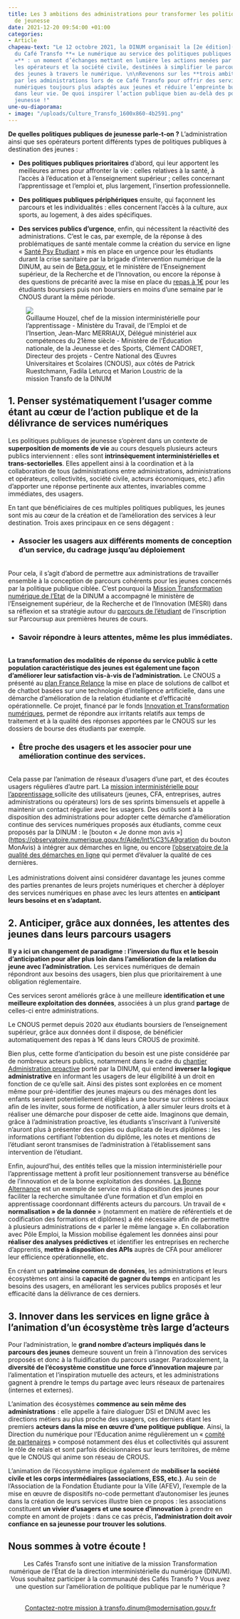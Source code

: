 ```yaml
---
title: Les 3 ambitions des administrations pour transformer les politiques publiques
  de jeunesse
date: 2021-12-20 09:54:00 +01:00
categories:
- Article
chapeau-text: "Le 12 octobre 2021, la DINUM organisait la [2e édition](https://www.numerique.gouv.fr/agenda/cafe-de-la-transfo-number-2-le-numerique-au-service-des-politiques-publiques-de-jeunesse/)
  du Café Transfo **« Le numérique au service des politiques publiques de jeunesse
  »** : un moment d’échanges mettant en lumière les actions menées par les administrations,
  les opérateurs et la société civile, destinées à simplifier le parcours administratif
  des jeunes à travers le numérique. \n\nRevenons sur les **trois ambitions** portées
  par les administrations lors de ce Café Transfo pour offrir des services publics
  numériques toujours plus adaptés aux jeunes et réduire l’empreinte bureaucratique
  dans leur vie. De quoi inspirer l’action publique bien au-delà des politiques de
  jeunesse !"
une-ou-diaporama:
- image: "/uploads/Culture_Transfo_1600x860-4b2591.png"
---
```


**De quelles politiques publiques de jeunesse parle-t-on ?**
L’administration ainsi que ses opérateurs portent différents types de politiques publiques à destination des jeunes :

* **Des politiques publiques prioritaires** d’abord, qui leur apportent les meilleures armes pour affronter la vie : celles relatives à la santé, à l’accès à l’éducation et à l’enseignement supérieur ; celles concernant l’apprentissage et l’emploi et, plus largement, l’insertion professionnelle. 

* **Des politiques publiques périphériques** ensuite, qui façonnent les parcours et les individualités : elles concernent l’accès à la culture, aux sports, au logement, à des aides spécifiques. 

* **Des services publics d’urgence**, enfin, qui nécessitent la réactivité des administrations.
C’est le cas, par exemple, de la réponse à des problématiques de santé mentale comme la création du service en ligne « [Santé Psy Etudiant](https://santepsy.etudiant.gouv.fr/) » mis en place en urgence pour les étudiants durant la crise sanitaire par la brigade d’intervention numérique de la DINUM, au sein de [Beta.gouv](https://beta.gouv.fr/), et le ministère de l’Enseignement supérieur, de la Recherche et de l’Innovation, ou encore la réponse à des questions de précarité avec la mise en place du [repas à 1€](https://www.enseignementsup-recherche.gouv.fr/cid156629/www.enseignementsup-recherche.gouv.fr/cid156629/un-repas-a-un-euro-pour-tous-les-etudiants-dans-tous-les-crous.html) pour les étudiants boursiers puis non boursiers en moins d’une semaine par le CNOUS durant la même période. 

<figure class='image-center' style='width: 80%;'>
<img src="/uploads/FBgs2JOXMAEhvWQ.jpeg"/>
<figcaption>Guillaume Houzel, chef de la mission interministérielle pour l’apprentissage - Ministère du Travail, de l’Emploi et de l’Insertion, Jean-Marc MERRIAUX, Délégué ministériel aux compétences du 21ème siècle - Ministère de l’Éducation nationale, de la Jeunesse et des Sports, Clément CADORET, Directeur des projets - Centre National des Œuvres Universitaires et Scolaires (CNOUS), aux côtés de Patrick Ruestchmann, Fadila Leturcq et Marion Loustric de la mission Transfo de la DINUM</figcaption></figure>

## 1. Penser systématiquement l’usager comme étant au cœur de l’action publique et de la délivrance de services numériques

Les politiques publiques de jeunesse s’opèrent dans un contexte de **superposition de moments de vie** au cours desquels plusieurs acteurs publics interviennent : elles sont **intrinsèquement interministérielles et trans-sectorielles**. Elles appellent ainsi à la coordination et à la collaboration de tous (administrations entre administrations, administrations et opérateurs, collectivités, société civile, acteurs économiques, etc.) afin d’apporter une réponse pertinente aux attentes, invariables comme immédiates, des usagers.

En tant que bénéficiaires de ces multiples politiques publiques, les jeunes sont mis au cœur de la création et de l’amélioration des services à leur destination. Trois axes principaux en ce sens dégagent :

* ### **Associer les usagers aux différents moments de conception d’un service**, du cadrage jusqu’au déploiement
<br>Pour cela, il s’agit d’abord de permettre aux administrations de travailler ensemble à la conception de parcours cohérents pour les jeunes concernés par la politique publique ciblée. 
C’est pourquoi la [Mission Transformation numérique de l’Etat](https://www.numerique.gouv.fr/services/conseil-strategie-transformation-numerique/) de la DINUM a accompagné le ministère de l’Enseignement supérieur, de la Recherche et de l’Innovation (MESRI) dans sa réflexion et sa stratégie autour du [parcours de l’étudiant](https://twitter.com/_DINUM/status/1337326033473777665?s=20) de l’inscription sur Parcoursup aux premières heures de cours.

* ### **Savoir répondre à leurs attentes, même les plus immédiates.** 
<br>**La transformation des modalités de réponse du service public à cette population caractéristique des jeunes est également une façon d’améliorer leur satisfaction vis-à-vis de l’administration.**
Le CNOUS a présenté au [plan France Relance](https://france-relance.transformation.gouv.fr/) la mise en place de solutions de callbot et de chatbot basées sur une technologie d’intelligence artificielle, dans une démarche d’amélioration de la relation étudiante et d’efficacité opérationnelle. Ce projet, financé par le fonds [Innovation et Transformation numériques](https://france-relance.transformation.gouv.fr/d088-mettre-en-uvre-une-reforme-prioritaire-du-gou), permet de répondre aux irritants relatifs aux temps de traitement et à la qualité des réponses apportées par le CNOUS sur les dossiers de bourse des étudiants par exemple.

* ### **Être proche des usagers et les associer pour une amélioration continue des services.**
<br>Cela passe par l’animation de réseaux d’usagers d’une part, et des écoutes usagers régulières d’autre part. 
La [mission interministérielle pour l’apprentissage ](https://mission-apprentissage.gitbook.io/general/la-mission-apprentissage/la-demarche-mise-en-oeuvre)sollicite des utilisateurs (jeunes, CFA, entreprises, autres administrations ou opérateurs) lors de ses sprints bimensuels et appelle à maintenir un contact régulier avec les usagers. 
Des outils sont à la disposition des administrations pour adopter cette démarche d’amélioration continue des services numériques proposés aux étudiants, comme ceux proposés par la DINUM : le [bouton « Je donne mon avis »](https://observatoire.numerique.gouv.fr/Aide/Int%C3%A9gration du bouton MonAvis) à intégrer aux démarches en ligne, ou encore [l’observatoire de la qualité des démarches en ligne](https://observatoire.numerique.gouv.fr/) qui permet d’évaluer la qualité de ces dernières. 
<br>
<br>Les administrations doivent ainsi considérer davantage les jeunes comme des parties prenantes de leurs projets numériques et chercher à déployer des services numériques en phase avec les leurs attentes en **anticipant leurs besoins et en s’adaptant.**

## 2. Anticiper,  grâce aux données, les attentes des jeunes dans leurs parcours usagers

**Il y a ici un changement de paradigme : l’inversion du flux et le besoin d’anticipation pour aller plus loin dans l’amélioration de la relation du jeune avec l’administration.** Les services numériques de demain répondront aux besoins des usagers, bien plus que prioritairement à une obligation réglementaire. 

Ces services seront améliorés grâce à une meilleure **identification et une meilleure exploitation des données**, associées à un plus grand **partage** de celles-ci entre administrations. 

Le CNOUS permet depuis 2020 aux étudiants boursiers de l’enseignement supérieur, grâce aux données dont il dispose, de bénéficier automatiquement des repas à 1€ dans leurs CROUS de proximité. 

Bien plus, cette forme d’anticipation du besoin est une piste considérée par de nombreux acteurs publics, notamment dans le cadre du [chantier Administration proactive](https://www.modernisation.gouv.fr/actualites/tenue-du-6eme-comite-interministeriel-de-la-transformation-publique-citp) porté par la DINUM, qui entend **inverser la logique administrative** en informant les usagers de leur éligibilité à un droit en fonction de ce qu’elle sait. 
Ainsi des pistes sont explorées en ce moment même pour pré-identifier des jeunes majeurs ou des ménages dont les enfants seraient potentiellement éligibles à une bourse sur critères sociaux afin de les inviter, sous forme de notification, à aller simuler leurs droits et à réaliser une démarche pour disposer de cette aide. Imaginons que demain, grâce à l’administration proactive, les étudiants s’inscrivant à l’université n’auront plus à présenter des copies ou duplicata de leurs diplômes : les informations certifiant l’obtention du diplôme, les notes et mentions de l’étudiant seront transmises de l’administration à l’établissement sans intervention de l’étudiant. 


Enfin, aujourd’hui, des entités telles que la mission interministérielle pour l’apprentissage mettent à profit leur positionnement transverse au bénéfice de l’innovation et de la bonne exploitation des données. [La Bonne Alternance](https://labonnealternance.pole-emploi.fr/) est un exemple de service mis à disposition des jeunes pour faciliter la recherche simultanée d’une formation et d’un emploi en apprentissage coordonnant différents acteurs du parcours. Un travail de « **normalisation » de la donnée** » (notamment en matière de référentiels et de codification des formations et diplômes) a été nécessaire afin de permettre à plusieurs administrations de « parler le même langage ». En collaboration avec Pôle Emploi, la Mission mobilise également les données ainsi pour **réaliser des analyses prédictives** et identifier les entreprises en recherche d’apprentis, **mettre à disposition des APIs** auprès de CFA pour améliorer leur efficience opérationnelle, etc. 


En créant un **patrimoine commun de données**, les administrations et leurs écosystèmes ont ainsi la **capacité de gagner du temps** en anticipant les besoins des usagers, en améliorant les services publics proposés et leur efficacité dans la délivrance de ces derniers.

## 3. Innover dans les services en ligne grâce à l’animation d’un écosystème très large d’acteurs 

Pour l’administration, le **grand nombre d’acteurs impliqués dans le parcours des jeunes** demeure souvent un frein à l’innovation des services proposés et donc à la fluidification du parcours usager. Paradoxalement, la **diversité de l’écosystème constitue une force d’innovation majeure** par l’alimentation et l’inspiration mutuelle des acteurs, et les administrations gagnent à prendre le temps du partage avec leurs réseaux de partenaires (internes et externes). 

L’animation des écosystèmes **commence au sein même des administrations** : elle appelle à faire dialoguer DSI et DNUM avec les directions métiers au plus proche des usagers, ces derniers étant les premiers **acteurs dans la mise en œuvre d’une politique publique**. Ainsi, la Direction du numérique pour l’Education anime régulièrement un « [comité de partenaires](https://eduscol.education.fr/1066/le-comite-des-partenaires) » composé notamment des élus et collectivités qui assurent le rôle de relais et sont parfois décisionnaires sur leurs territoires, de même que le CNOUS qui anime son réseau de CROUS. 

L’animation de l’écosystème implique également de **mobiliser la société civile et les corps intermédiaires (associations, ESS, etc.)**. Au sein de l’Association de la Fondation Étudiante pour la Ville (AFEV), l’exemple de la mise en œuvre de dispositifs no-code permettant d’autonomiser les jeunes dans la création de leurs services illustre bien ce propos : les associations constituent **un vivier d’usagers et une source d’innovation** à prendre en compte en amont de projets : dans ce cas précis, **l’administration doit avoir confiance en sa jeunesse pour trouver les solutions**. 

<div class="noir encadre">
<h2>Nous sommes à votre écoute !</h2>

<div align="center" style="margin-bottom: 40px"><p>Les Cafés Transfo sont une initiative de la mission Transformation numérique de l’État de la direction interministérielle du numérique (DINUM). Vous souhaitez participer à la communauté des Cafés Transfo ? Vous avez une question sur l’amélioration de politique publique par le numérique ?</p>
<br>
<a href="mailto:transfo.dinum@modernisation.gouv.fr" alt="Contactez-nous à transfo.dinum@modernisation.gouv.fr - Ouvre une messagerie électronique" class="button">Contactez-notre mission à transfo.dinum@modernisation.gouv.fr</a></div>
<br></div>
